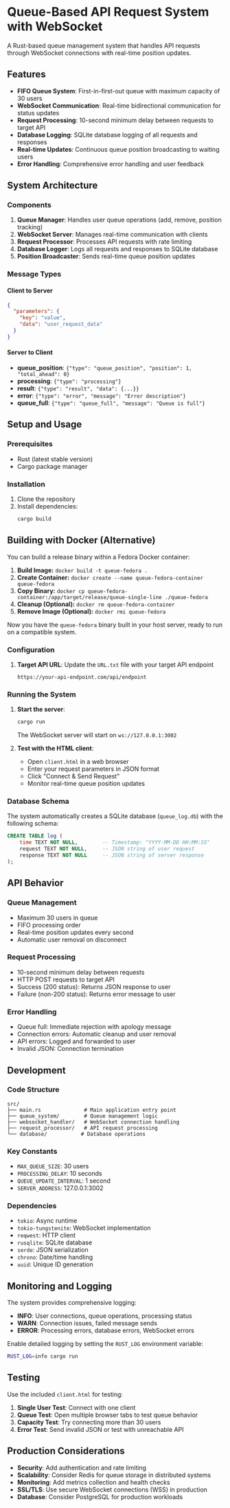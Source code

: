 # Queue-Based API Request System with WebSocket

A Rust-based queue management system that handles API requests through WebSocket connections with real-time position updates.

## Features

- **FIFO Queue System**: First-in-first-out queue with maximum capacity of 30 users
- **WebSocket Communication**: Real-time bidirectional communication for status updates
- **Request Processing**: 10-second minimum delay between requests to target API
- **Database Logging**: SQLite database logging of all requests and responses
- **Real-time Updates**: Continuous queue position broadcasting to waiting users
- **Error Handling**: Comprehensive error handling and user feedback

## System Architecture

### Components

1. **Queue Manager**: Handles user queue operations (add, remove, position tracking)
2. **WebSocket Server**: Manages real-time communication with clients
3. **Request Processor**: Processes API requests with rate limiting
4. **Database Logger**: Logs all requests and responses to SQLite database
5. **Position Broadcaster**: Sends real-time queue position updates

### Message Types

#### Client to Server
```json
{
  "parameters": {
    "key": "value",
    "data": "user_request_data"
  }
}
```

#### Server to Client
- **queue_position**: `{"type": "queue_position", "position": 1, "total_ahead": 0}`
- **processing**: `{"type": "processing"}`
- **result**: `{"type": "result", "data": {...}}`
- **error**: `{"type": "error", "message": "Error description"}`
- **queue_full**: `{"type": "queue_full", "message": "Queue is full"}`

## Setup and Usage

### Prerequisites

- Rust (latest stable version)
- Cargo package manager

### Installation

1. Clone the repository
2. Install dependencies:
   ```bash
   cargo build
   ```

## Building with Docker (Alternative)

You can build a release binary within a Fedora Docker container:

1.  **Build Image:** `docker build -t queue-fedora .`
2.  **Create Container:** `docker create --name queue-fedora-container queue-fedora`
3.  **Copy Binary:** `docker cp queue-fedora-container:/app/target/release/queue-single-line ./queue-fedora`
4.  **Cleanup (Optional):** `docker rm queue-fedora-container`
5.  **Remove Image (Optional):** `docker rmi queue-fedora`

Now you have the `queue-fedora` binary built in your host server, ready to run on a compatible system.

### Configuration

1. **Target API URL**: Update the `URL.txt` file with your target API endpoint
   ```
   https://your-api-endpoint.com/api/endpoint
   ```

### Running the System

1. **Start the server**:
   ```bash
   cargo run
   ```
   The WebSocket server will start on `ws://127.0.0.1:3002`

2. **Test with the HTML client**:
   - Open `client.html` in a web browser
   - Enter your request parameters in JSON format
   - Click "Connect & Send Request"
   - Monitor real-time queue position updates

### Database Schema

The system automatically creates a SQLite database (`queue_log.db`) with the following schema:

```sql
CREATE TABLE log (
    time TEXT NOT NULL,        -- Timestamp: "YYYY-MM-DD HH:MM:SS"
    request TEXT NOT NULL,     -- JSON string of user request
    response TEXT NOT NULL     -- JSON string of server response
);
```

## API Behavior

### Queue Management
- Maximum 30 users in queue
- FIFO processing order
- Real-time position updates every second
- Automatic user removal on disconnect

### Request Processing
- 10-second minimum delay between requests
- HTTP POST requests to target API
- Success (200 status): Returns JSON response to user
- Failure (non-200 status): Returns error message to user

### Error Handling
- Queue full: Immediate rejection with apology message
- Connection errors: Automatic cleanup and user removal
- API errors: Logged and forwarded to user
- Invalid JSON: Connection termination

## Development

### Code Structure

```
src/
├── main.rs              # Main application entry point
├── queue_system/        # Queue management logic
├── websocket_handler/   # WebSocket connection handling
├── request_processor/   # API request processing
└── database/           # Database operations
```

### Key Constants

- `MAX_QUEUE_SIZE`: 30 users
- `PROCESSING_DELAY`: 10 seconds
- `QUEUE_UPDATE_INTERVAL`: 1 second
- `SERVER_ADDRESS`: 127.0.0.1:3002

### Dependencies

- `tokio`: Async runtime
- `tokio-tungstenite`: WebSocket implementation
- `reqwest`: HTTP client
- `rusqlite`: SQLite database
- `serde`: JSON serialization
- `chrono`: Date/time handling
- `uuid`: Unique ID generation

## Monitoring and Logging

The system provides comprehensive logging:

- **INFO**: User connections, queue operations, processing status
- **WARN**: Connection issues, failed message sends
- **ERROR**: Processing errors, database errors, WebSocket errors

Enable detailed logging by setting the `RUST_LOG` environment variable:
```bash
RUST_LOG=info cargo run
```

## Testing

Use the included `client.html` for testing:

1. **Single User Test**: Connect with one client
2. **Queue Test**: Open multiple browser tabs to test queue behavior
3. **Capacity Test**: Try connecting more than 30 users
4. **Error Test**: Send invalid JSON or test with unreachable API

## Production Considerations

- **Security**: Add authentication and rate limiting
- **Scalability**: Consider Redis for queue storage in distributed systems
- **Monitoring**: Add metrics collection and health checks
- **SSL/TLS**: Use secure WebSocket connections (WSS) in production
- **Database**: Consider PostgreSQL for production workloads

